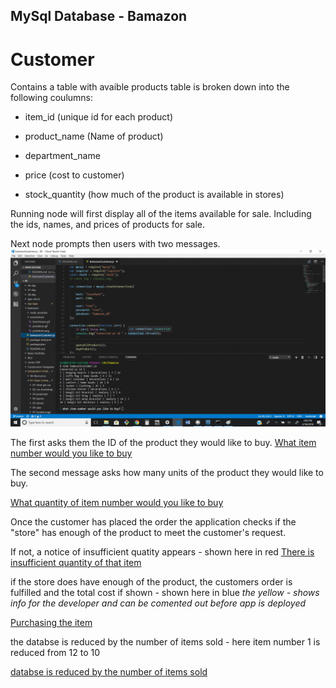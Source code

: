
## MySql Database - Bamazon
# Customer
Contains a table with avaible products
table is broken down into the following coulumns:

* item_id (unique id for each product)

* product_name (Name of product)

* department_name

* price (cost to customer)

* stock_quantity (how much of the product is available in stores)


Running node will first display all of the items available for sale. Including the ids, names, and prices of products for sale.

Next node prompts then users with two messages.
![List of items](screenshots/ListOfItems.gif)

The first asks them the ID of the product they would like to buy.
[What item number would you like to buy](screenshots/ListOfItems.gif)

The second message asks how many units of the product they would like to buy.

[What quantity of item number would you like to buy](screenshots/QuantityWanted.gif)


Once the customer has placed the order the application checks if the "store" has enough of the product to meet the customer's request.

If not, a notice of insufficient quatity appears - shown here in red
[There is insufficient quantity of that item](screenshots/InsufficientQuantity.gif)


if the store does have enough of the product, the customers order is fulfilled and the total cost if shown - shown here in blue
*the yellow - shows info for the developer and can be comented out before app is deployed*

[Purchasing the item](screenshots/ProductPurchased.gif)


the databse is reduced by the number of items sold - here item number 1 is reduced from 12  to 10

[databse is reduced by the number of items sold](screenshots/AvailQuantityGoesDown.gif)
